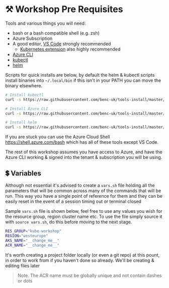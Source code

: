 # ⚒️ Workshop Pre Requisites

Tools and various things you will need:

- bash or a bash compatible shell (e.g. zsh)
- Azure Subscription
- A good editor, [VS Code](https://code.visualstudio.com/) strongly recommended
  - [Kubernetes extension](https://marketplace.visualstudio.com/items?itemName=ms-kubernetes-tools.vscode-kubernetes-tools) also highly recommended
- [Azure CLI](https://aka.ms/azure-cli)
- [kubectl](https://kubernetes.io/docs/tasks/tools/install-kubectl-linux/)
- [helm](https://helm.sh/docs/intro/install/)

Scripts for quick installs are below, by default the helm & kubectl scripts install binaries into `~/.local/bin` if this isn't in your PATH you can move the binary elsewhere.

```bash
# Install kubectl
curl -s https://raw.githubusercontent.com/benc-uk/tools-install/master/kubectl.sh | bash

# Install Azure CLI
curl -s https://raw.githubusercontent.com/benc-uk/tools-install/master/azure-cli.sh | bash

# Install helm
curl -s https://raw.githubusercontent.com/benc-uk/tools-install/master/helm.sh | bash
```

If you are stuck you can use the Azure Cloud Shell https://shell.azure.com/bash which has all of these tools except VS Code.

The rest of this workshop assumes you have access to Azure, and have the Azure CLI working & signed into the tenant & subscription you will be using.

## 💲 Variables

Although not essential it's advised to create a `vars.sh` file holding all the parameters that will be common across many of the commands that will be run. This way you have a single point of reference for them and they can be easily reset in the event of a session timing out or terminal closed

Sample `vars.sh` file is shown below, feel free to use any values you wish for the resource group, region cluster name etc. To use the file simply source it with `source vars.sh`, do this before moving to the next stage. 

```bash
RES_GROUP="kube-workshop"
REGION="westeurope"
AKS_NAME="__change_me__"
ACR_NAME="__change_me__"
```

It's worth creating a project folder locally (or even a git repo) at this pount, in order to work from if you haven't done so already. We'll be creating & editing files later

> Note. The ACR name must be globally unique and not contain dashes or dots